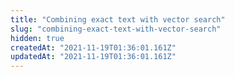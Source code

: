 ```yaml
---
title: "Combining exact text with vector search"
slug: "combining-exact-text-with-vector-search"
hidden: true
createdAt: "2021-11-19T01:36:01.161Z"
updatedAt: "2021-11-19T01:36:01.161Z"
---
```


